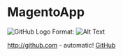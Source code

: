 # MagentoApp



![GitHub Logo](https://www.infyways.com/wp-content/uploads/2011/08/magento-logo.png?x52557)
Format: ![Alt Text](url)

http://github.com - automatic!
[GitHub](http://github.com)
